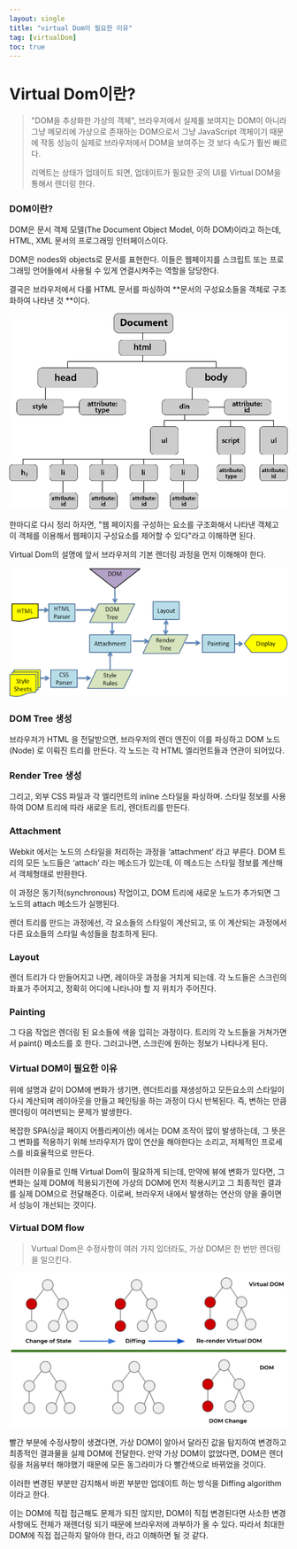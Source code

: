 ```yaml
---
layout: single
title: "virtual Dom이 필요한 이유"
tag: [virtualDom]
toc: true
---
```




# Virtual Dom이란?

> "DOM을 추상화한 가상의 객체", 브라우저에서 실제롤 보여지는 DOM이 아니라 그냥 메모리에 가상으로 존재하는 DOM으로서 그냥 JavaScript 객체이기 때문에 작동 성능이 실제로 브라우저에서 DOM을 보여주는 것 보다 속도가 훨씬 빠르다.
>
> 리액트는 상태가 업데이트 되면, 업데이트가 필요한 곳의 UI를 Virtual DOM을 통해서 렌더링 한다.



### DOM이란?

DOM은 문서 객체 모델(The Document Object Model, 이하 DOM)이라고 하는데, HTML, XML 문서의 프로그래밍 인터페이스이다. 

DOM은 nodes와 objects로 문서를 표현한다. 이들은 웹페이지를 스크립트 또는 프로그래밍 언어들에서 사용될 수 있게 연결시켜주는 역할을 담당한다.

결국은 브라우저에서 다룰 HTML 문서를 파싱하여 **문서의 구성요소들을 객체로 구조화하여 나타낸 것 **이다.



![images_seokunee_post_49a95666-f4b0-458c-8cb5-56eb29f33fa5_image](../images/22-08-25-VirtualDom/images_seokunee_post_49a95666-f4b0-458c-8cb5-56eb29f33fa5_image.png)



한마디로 다시 정리 하자면, "웹 페이지를 구성하는 요소를 구조화해서 나타낸 객체고 이 객체를 이용해서 웹페이지 구성요소를 제어할 수 있다"라고 이해하면 된다.



Virtual Dom의 설명에 앞서 브라우저의 기본 렌더링 과정을 먼저 이해해야 한다.



![wvbwscn7oadykroobdd3](../images/22-08-25-VirtualDom/wvbwscn7oadykroobdd3.png)



### DOM Tree 생성

브라우저가 HTML 을 전달받으면, 브라우저의 렌더 엔진이 이를 파싱하고 DOM 노드(Node) 로 이뤄진 트리를 만든다. 각 노드는 각 HTML 엘리먼트들과 연관이 되어있다.



### Render Tree 생성

그리고, 외부 CSS 파일과 각 엘리먼트의 inline 스타일을 파싱하며. 스타일 정보를 사용하여 DOM 트리에 따라 새로운 트리, 렌더트리를 만든다.



### Attachment

Webkit 에서는 노드의 스타일을 처리하는 과정을 ‘attachment’ 라고 부른다. DOM 트리의 모든 노드들은 ‘attach’ 라는 메소드가 있는데, 이 메소드는 스타일 정보를 계산해서 객체형태로 반환한다.

이 과정은 동기적(synchronous) 작업이고, DOM 트리에 새로운 노드가 추가되면 그 노드의 attach 메소드가 실행된다.

렌더 트리를 만드는 과정에선, 각 요소들의 스타일이 계산되고, 또 이 계산되는 과정에서 다른 요소들의 스타일 속성들을 참조하게  된다.



### Layout

 렌더 트리가 다 만들어지고 나면, 레이아웃 과정을 거치게 되는데. 각 노드들은 스크린의 좌표가 주어지고, 정확히 어디에 나타나야 할 지 위치가 주어진다.



### Painting

그 다음 작업은 렌더링 된 요소들에 색을 입히는 과정이다. 트리의 각 노드들을 거쳐가면서 paint() 메소드를 호 한다. 그러고나면, 스크린에 원하는 정보가 나타나게 된다.



### Virtual DOM이 필요한 이유

위에 설명과 같이  DOM에 변화가 생기면, 렌더트리를 재생성하고 모든요소의 스타일이 다시 계산되며 레이아웃을 만들고 페인팅을 하는 과정이 다시 반복된다. 즉, 변하는 만큼 렌더링이 여러번되는 문제가 발생한다.

복잡한 SPA(싱글 페이지 어플리케이션) 에서는 DOM 조작이 많이 발생하는데, 그 뜻은 그 변화를 적용하기 위해 브라우저가 많이 연산을 해야한다는 소리고, 저체적인 프로세스를 비효율적으로 만든다.

이러한 이유들로 인해 Virtual Dom이 필요하게 되는데, 만약에 뷰에 변화가 있다면, 그 변화는 실제 DOM에 적용되기전에 가상의 DOM에 먼저 적용시키고 그 최종적인 결과를 실제 DOM으로 전달해준다. 이로써, 브라우저 내에서 발생하는 연산의 양을 줄이면서 성능이 개선되는 것이다.



###  Virtual DOM flow

> Vurtual Dom은 수정사항이 여러 가지 있더라도, 가상 DOM은 한 번만 렌더링을 일으킨다.



<img src="../images/22-08-25-VirtualDom/virtualdom.webp" alt="virtualdom" style="zoom:67%;" />



빨간 부분에 수정사항이 생겼다면, 가상 DOM이 알아서 달라진 값을 탐지하여 변경하고 최종적인 결과물을 실제 DOM에 전달한다. 만약 가상 DOM이 없었다면, DOM은 렌더링을 처음부터 해야했기 때문에 모든 동그라미가 다 빨간색으로 바뀌었을 것이다.

이러한 변경된 부분만 감지해서 바뀐 부분만 업데이트 하는 방식을 Diffing algorithm이라고 한다.

이는 DOM에 직접 접근해도 문제가 되진 않지만, DOM이 직접 변경된다면 사소한 변경사항에도 전체가 재렌더링 되기 때문에 브라우저에 과부하가 올 수 있다. 따라서 최대한 DOM에 직접 접근하지 말아야 한다, 라고 이해하면 될 것 같다.




















